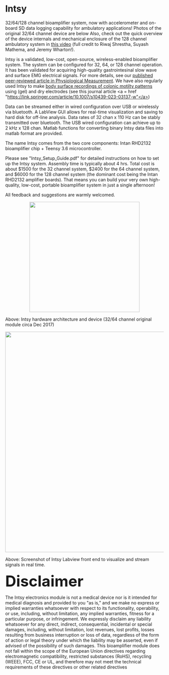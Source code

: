 # Intsy
32/64/128 channel bioamplifier system, now with accelerometer and on-board SD data logging capability for ambulatory applications! Photos of the original 32/64 channel device are below Also, check out the quick overview of the device internals and mechanical enclosure of the 128 channel ambulatory system in <a href =  "https://www.youtube.com/watch?v=RvYDtEdVOBU&feature=youtu.be">this video</a> (full credit to Riwaj Shrestha, Suyash Mathema, and Jeremy Wharton!).

Intsy is a validated, low-cost, open-source, wireless-enabled bioamplifier system.  The system can be configured for 32, 64, or 128 channel operation.  It has been validated for acquiring high-quality gastrointesinal slow wave and surface EMG electrical signals.  For more details, see our <a href =  "http://iopscience.iop.org/article/10.1088/1361-6579/aaad51">published peer-reviewed article in Physiological Measurement</a>. We have also regularly used Intsy to make <a href = "https://ieeexplore.ieee.org/abstract/document/8839813"> body surface recordings of colonic motilty patterns</a> using  (gel) and dry electrodes (see this journal article <a = href "https://link.springer.com/article/10.1007/s10439-023-03137-w"</a>) 

Data can be streamed either in wired configuration over USB or wirelessly via bluetooth.  A LabView GUI allows for real-time visualization and saving to hard disk for off-line analysis.  Data rates of 32 chan x 110 Hz can be stably transmitted over bluetooth.  The USB wired configuration can achieve up to 2 kHz x 128 chan.  Matlab functions for converting binary Intsy data files into matlab format are provided.

The name Intsy comes from the two core components: Intan RHD2132 bioamplifier chip + Teensy 3.6 microcontroller.

Please see "Intsy_Setup_Guide.pdf" for detailed instructions on how to set up the Intsy system. Assembly time is typically about 4 hrs.  Total cost is about $1500 for the 32 channel system,  $2400 for the 64 channel system, and $6000 for the 128 channel system (the dominant cost being the Intan RHD2132 amplifier boards).  That means  you can build your very own high-quality, low-cost, portable bioamplifier system in just a single afternoon!

All feedback and suggestions are warmly welcomed. 

<p align="center">
  <img src="SystemOverview_v1_300dpi.png" width="350"/>
</p>
Above: Intsy hardware architecture and device (32/64 channel original module circa Dec 2017)




<p align="center">
  <img src="SW_Intsy_screenshot.png" width="700"/>
</p>
Above: Screenshot of Intsy Labview front end to visualize and stream signals in real time.


<p></p>
<p><font size="16"><b>Disclaimer</b></font></p>
The Intsy electronics module is not a medical device nor is it intended for medical diagnosis and provided to you "as is," and we make no express or implied warranties whatsoever with respect to its functionality, operability, or use, including, without limitation, any implied warranties, fitness for a particular purpose, or infringement. We expressly disclaim any liability whatsoever for any direct, indirect, consequential, incidental or special damages, including, without limitation, lost revenues, lost profits, losses resulting from business interruption or loss of data, regardless of the form of action or legal theory under which the liability may be asserted, even if advised of the possibility of such damages. This bioamplifier module does not fall within the scope of the European Union directives regarding electromagnetic compatibility, restricted substances (RoHS), recycling (WEEE), FCC, CE or UL, and therefore may not meet the technical requirements of these directives or other related directives
